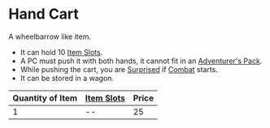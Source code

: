 # Hand Cart

A wheelbarrow like item.
- It can hold 10 [Item Slots](../../../../../Player%20Characters/Derived%20Statistics/Item%20Slots.md). 
- A PC must push it with both hands, it cannot fit in an [Adventurer's Pack](../100%20Coins/Adventurer's%20Pack.md).
- While pushing the cart, you are [Surprised](../../../../../Conditions/Surprised.md) if [Combat](../../../../../Game%20Procedures/Combat.md) starts.
- It can be stored in a wagon.

| Quantity of Item | [Item Slots](../../../../../Player%20Characters/Derived%20Statistics/Item%20Slots.md) | Price |
| ---------------- | ------------------------------------------------------------------------------------- | ----- |
| 1                | --                                                                                    | 25    |
